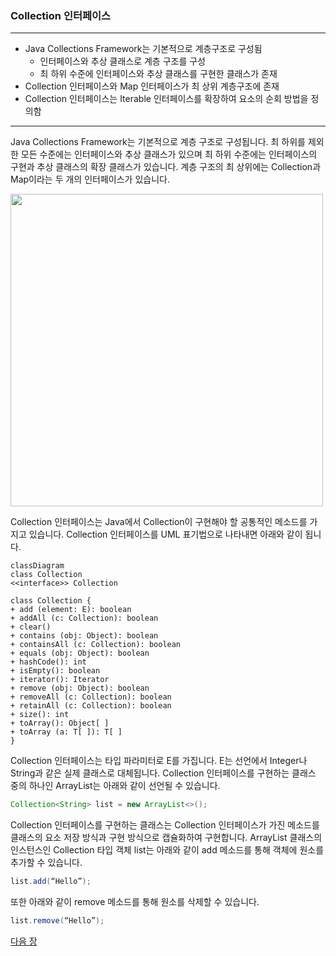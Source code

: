 ### Collection 인터페이스

* * *
* Java Collections Framework는 기본적으로 계층구조로 구성됨
    * 인터페이스와 추상 클래스로 계층 구조를 구성
    * 최 하위 수준에 인터페이스와 추상 클래스를 구현한 클래스가 존재
* Collection 인터페이스와 Map 인터페이스가 최 상위 계층구조에 존재
* Collection 인터페이스는 Iterable 인터페이스를 확장하여 요소의 순회 방법을 정의함
* * *

Java Collections Framework는 기본적으로 계층 구조로 구성됩니다. 최 하위를 제외한 모든 수준에는 인터페이스와 추상 클래스가 있으며 최 하위 수준에는 인터페이스의 구현과 추상 클래스의 확장 클래스가 있습니다. 계층 구조의 최 상위에는 Collection과 Map이라는 두 개의 인터페이스가 있습니다.

<img src="images/image02.png" width="500" />

Collection 인터페이스는 Java에서 Collection이 구현해야 할 공통적인 메소드를 가지고 있습니다. Collection 인터페이스를 UML 표기법으로 나타내면 아래와 같이 됩니다. 

```mermaid
classDiagram
class Collection
<<interface>> Collection

class Collection {
+ add (element: E): boolean 
+ addAll (c: Collection): boolean 
+ clear() 
+ contains (obj: Object): boolean 
+ containsAll (c: Collection): boolean 
+ equals (obj: Object): boolean 
+ hashCode(): int 
+ isEmpty(): boolean 
+ iterator(): Iterator 
+ remove (obj: Object): boolean 
+ removeAll (c: Collection): boolean 
+ retainAll (c: Collection): boolean 
+ size(): int 
+ toArray(): Object[ ] 
+ toArray (a: T[ ]): T[ ]
}
```
Collection 인터페이스는 타입 파라미터로 E를 가집니다. E는 선언에서 Integer나 String과 같은 실제 클래스로 대체됩니다. Collection 인터페이스를 구현하는 클래스 중의 하나인 ArrayList는 아래와 같이 선언될 수 있습니다.

```java
Collection<String> list = new ArrayList<>();
```

Collection 인터페이스를 구현하는 클래스는 Collection 인터페이스가 가진 메소드를 클래스의 요소 저장 방식과 구현 방식으로 캡슐화하여 구현합니다. ArrayList 클래스의 인스턴스인 Collection 타입 객체 list는 아래와 같이 add 메소드를 통해 객체에 원소를 추가할 수 있습니다. 

```java
list.add(“Hello”);
```

또한 아래와 같이 remove 메소드를 통해 원소를 삭제할 수 있습니다.

```java
list.remove(“Hello”);
```

<a href="./07_Collection_인터페이스의_주요_메소드.md">다음 장</a>